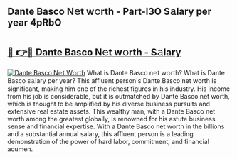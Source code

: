 ## Dante Basco N𝚎t w𝚘rth - Part-l3O S𝚊lary per year 4pRbO

# <h2><a href="http://gc1huu.nevu.top/?p=Dante+Basco">🔗 👉🔴 Dante Basco N𝚎t w𝚘rth - S𝚊lary</a></h2>

[![Dante Basco N𝚎t W𝚘rth](https://i.imgur.com/Oavwk0R.jpeg)](http://gc1huu.nevu.top/?p=Dante+Basco)
What is Dante Basco n𝚎t w𝚘rth? What is Dante Basco s𝚊lary per year?
This affluent person's Dante Basco net worth is significant, making him one of the richest figures in his industry. His income from his job is considerable, but it is outmatched by Dante Basco net worth, which is thought to be amplified by his diverse business pursuits and extensive real estate assets. This wealthy man, with a Dante Basco net worth among the greatest globally, is renowned for his astute business sense and financial expertise. With a Dante Basco net worth in the billions and a substantial annual salary, this affluent person is a leading demonstration of the power of hard labor, commitment, and financial acumen.
